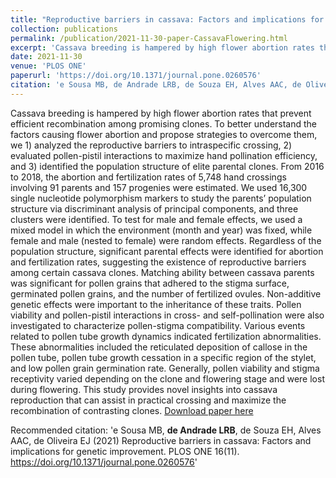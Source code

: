 ```yaml
---
title: "Reproductive barriers in cassava: Factors and implications for genetic improvement"
collection: publications
permalink: /publication/2021-11-30-paper-CassavaFlowering.html
excerpt: 'Cassava breeding is hampered by high flower abortion rates that prevent efficient recombination among promising clones. To better understand the factors causing flower abortion and propose strategies to overcome them, we 1) analyzed the reproductive barriers to intraspecific crossing, 2) evaluated pollen-pistil interactions to maximize hand pollination efficiency, and 3) identified the population structure of elite parental clones. From 2016 to 2018, the abortion and fertilization rates of 5,748 hand crossings involving 91 parents and 157 progenies were estimated. We used 16,300 single nucleotide polymorphism markers to study the parents’ population structure via discriminant analysis of principal components, and three clusters were identified. To test for male and female effects, we used a mixed model in which the environment (month and year) was fixed, while female and male (nested to female) were random effects. Regardless of the population structure, significant parental effects were identified for abortion and fertilization rates, suggesting the existence of reproductive barriers among certain cassava clones. Matching ability between cassava parents was significant for pollen grains that adhered to the stigma surface, germinated pollen grains, and the number of fertilized ovules. Non-additive genetic effects were important to the inheritance of these traits. Pollen viability and pollen-pistil interactions in cross- and self-pollination were also investigated to characterize pollen-stigma compatibility. Various events related to pollen tube growth dynamics indicated fertilization abnormalities. These abnormalities included the reticulated deposition of callose in the pollen tube, pollen tube growth cessation in a specific region of the stylet, and low pollen grain germination rate. Generally, pollen viability and stigma receptivity varied depending on the clone and flowering stage and were lost during flowering. This study provides novel insights into cassava reproduction that can assist in practical crossing and maximize the recombination of contrasting clones.'
date: 2021-11-30
venue: 'PLOS ONE'
paperurl: 'https://doi.org/10.1371/journal.pone.0260576'
citation: 'e Sousa MB, de Andrade LRB, de Souza EH, Alves AAC, de Oliveira EJ (2021) Reproductive barriers in cassava: Factors and implications for genetic improvement. PLOS ONE 16(11). https://doi.org/10.1371/journal.pone.0260576'
---
```

Cassava breeding is hampered by high flower abortion rates that prevent efficient recombination among promising clones. To better understand the factors causing flower abortion and propose strategies to overcome them, we 1) analyzed the reproductive barriers to intraspecific crossing, 2) evaluated pollen-pistil interactions to maximize hand pollination efficiency, and 3) identified the population structure of elite parental clones. From 2016 to 2018, the abortion and fertilization rates of 5,748 hand crossings involving 91 parents and 157 progenies were estimated. We used 16,300 single nucleotide polymorphism markers to study the parents’ population structure via discriminant analysis of principal components, and three clusters were identified. To test for male and female effects, we used a mixed model in which the environment (month and year) was fixed, while female and male (nested to female) were random effects. Regardless of the population structure, significant parental effects were identified for abortion and fertilization rates, suggesting the existence of reproductive barriers among certain cassava clones. Matching ability between cassava parents was significant for pollen grains that adhered to the stigma surface, germinated pollen grains, and the number of fertilized ovules. Non-additive genetic effects were important to the inheritance of these traits. Pollen viability and pollen-pistil interactions in cross- and self-pollination were also investigated to characterize pollen-stigma compatibility. Various events related to pollen tube growth dynamics indicated fertilization abnormalities. These abnormalities included the reticulated deposition of callose in the pollen tube, pollen tube growth cessation in a specific region of the stylet, and low pollen grain germination rate. Generally, pollen viability and stigma receptivity varied depending on the clone and flowering stage and were lost during flowering. This study provides novel insights into cassava reproduction that can assist in practical crossing and maximize the recombination of contrasting clones.
[Download paper here](https://doi.org/10.1371/journal.pone.0260576)

Recommended citation: 'e Sousa MB, **de Andrade LRB**, de Souza EH, Alves AAC, de Oliveira EJ (2021) Reproductive barriers in cassava: Factors and implications for genetic improvement. PLOS ONE 16(11). https://doi.org/10.1371/journal.pone.0260576'
